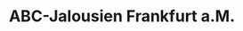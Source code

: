 ---
title: "ABC-Jalousien Frankfurt a.M."
url: /frankfurt-am-main/abc-jalousien-frankfurt-a-m/
shop: Raumausstattung
---